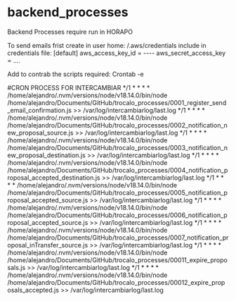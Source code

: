 # backend_processes

Backend Processes require run in HORAPO

To send emails frist create in user home: 
/.aws/credentials
include in credentials file: 
[default]
aws_access_key_id = ----
aws_secret_access_key = ....

Add to contrab the scripts required: 
Crontab -e


#CRON PROCESS FOR INTERCAMBIAR
*/1 * * * * /home/alejandro/.nvm/versions/node/v18.14.0/bin/node /home/alejandro/Documents/GitHub/trocalo_processes/0001_register_send_email_confirmation.js  >> /var/log/intercambiarlog/last.log
*/1 * * * * /home/alejandro/.nvm/versions/node/v18.14.0/bin/node /home/alejandro/Documents/GitHub/trocalo_processes/0002_notification_new_proposal_source.js  >> /var/log/intercambiarlog/last.log
*/1 * * * * /home/alejandro/.nvm/versions/node/v18.14.0/bin/node /home/alejandro/Documents/GitHub/trocalo_processes/0003_notification_new_proposal_destination.js  >> /var/log/intercambiarlog/last.log
*/1 * * * * /home/alejandro/.nvm/versions/node/v18.14.0/bin/node /home/alejandro/Documents/GitHub/trocalo_processes/0004_notification_proposal_accepted_destination.js  >> /var/log/intercambiarlog/last.log
*/1 * * * * /home/alejandro/.nvm/versions/node/v18.14.0/bin/node /home/alejandro/Documents/GitHub/trocalo_processes/0005_notification_proposal_accepted_source.js  >> /var/log/intercambiarlog/last.log
*/1 * * * * /home/alejandro/.nvm/versions/node/v18.14.0/bin/node /home/alejandro/Documents/GitHub/trocalo_processes/0006_notification_proposal_accepted_source.js  >> /var/log/intercambiarlog/last.log
*/1 * * * * /home/alejandro/.nvm/versions/node/v18.14.0/bin/node /home/alejandro/Documents/GitHub/trocalo_processes/0007_notification_proposal_inTransfer_source.js  >> /var/log/intercambiarlog/last.log
*/1 * * * * /home/alejandro/.nvm/versions/node/v18.14.0/bin/node /home/alejandro/Documents/GitHub/trocalo_processes/00011_expire_proposals.js  >> /var/log/intercambiarlog/last.log
*/1 * * * * /home/alejandro/.nvm/versions/node/v18.14.0/bin/node /home/alejandro/Documents/GitHub/trocalo_processes/00012_expire_proposals_accepted.js  >> /var/log/intercambiarlog/last.log



